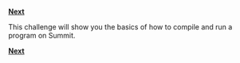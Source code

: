 [**Next**](../01_Obtain_Access_to_Summit/)

This challenge will show you the basics of how to compile and run a program on Summit.

[**Next**](../01_Obtain_Access_to_Summit/)
